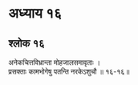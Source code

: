 # अध्याय १६

## श्लोक १६

अनेकचित्तविभ्रान्ता मोहजालसमावृताः ।<br>प्रसक्ताः कामभोगेषु पतन्ति नरकेऽशुचौ ॥ १६-१६॥<br><br>

